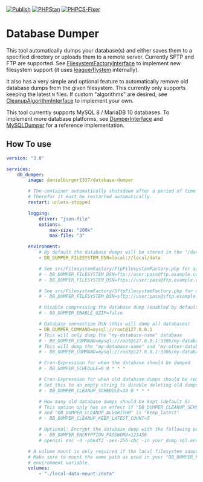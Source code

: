 [![Publish](https://github.com/danielburger1337/database-dumper/actions/workflows/publish.yml/badge.svg)](https://github.com/danielburger1337/database-dumper/actions/workflows/publish.yml)
[![PHPStan](https://github.com/danielburger1337/database-dumper/actions/workflows/phpstan.yml/badge.svg)](https://github.com/danielburger1337/database-dumper/actions/workflows/phpstan.yml)
[![PHPCS-Fixer](https://github.com/danielburger1337/database-dumper/actions/workflows/phpcsfixer.yml/badge.svg)](https://github.com/danielburger1337/database-dumper/actions/workflows/phpcsfixer.yml)

# Database Dumper

This tool automatically dumps your database(s) and either saves them to a specified directory or uploads them to a remote server.
Currently SFTP and FTP are supported. See [FilesystemFactoryInterface](src/Filesystem/FilesystemFactoryInterface.php) to implement new filesystem support (it uses [league/flystem](https://github.com/thephpleague/flysystem) internally).

It also has a very simple and optional feature to automatically remove old database dumps from the given filesystem.
This currently only supports keeping the latest `N` files.
If custom "algorithms" are desired, see [CleanupAlgorithmInterface](src/Cleanup/CleanupAlgorithmInterface.php) to implement your own.

This tool currently supports MySQL 8 / MariaDB 10 databases.
To implement more database platforms, see [DumperInterface](src/Dumper/DumperInterface.php) and [MySQLDumper](src/Dumper/MySQLDumper.php) for a reference implementation.

## How To use

```yml
version: "3.8"

services:
    db_dumper:
        image: danielburger1337/database-dumper

        # The container automatically shutsdown after a period of time to prevent memory leaks
        # Therefor it must be restarted automatically.
        restart: unless-stopped

        logging:
            driver: "json-file"
            options:
                max-size: "200k"
                max-file: "3"

        environment:
            # By default the database dumps will be stored in the "/data" directory
            - DB_DUMPER_FILESYSTEM_DSN=local://local/data

            # See src/FilesystemFactory/FtpFilesystemFactory.php for all options
            # - DB_DUMPER_FILESYSTEM_DSN=ftp://user:pass@ftp.example.com
            # - DB_DUMPER_FILESYSTEM_DSN=ftps://user:pass@ftp.example.com/directory-path

            # See src/FilesystemFactory/SftpFilesystemFactory.php for all options
            # - DB_DUMPER_FILESYSTEM_DSN=sftp://user:pass@sftp.example.com/

            # Disable compressing the database dump (enabled by default)
            # - DB_DUMPER_ENABLE_GZIP=false

            # Database connection DSN (this will dump all databases)
            - DB_DUMPER_COMMAND=mysql://root@127.0.0.1
            # This will only dump the "my-database-name" database
            # - DB_DUMPER_COMMAND=mysql://root@127.0.0.1:3306/my-database-name
            # This will dump the "my-database-name" and "my-other-database-name" databases
            # - DB_DUMPER_COMMAND=mysql://root@127.0.0.1:3306/my-database-name%20my-other-database-name

            # Cron-Expression for when the database should be dumped
            # - DB_DUMPER_SCHEDULE=0 0 * * *

            # Cron-Expression for when old database dumps should be removed
            # Set this to an empty string to disable deleting old dumps
            # - DB_DUMPER_CLEANUP_SCHEDULE=30 0 * * *

            # How many old database dumps should be kept (default 5)
            # This option only has an effect if "DB_DUMPER_CLEANUP_SCHEDULE" is defined
            # and "DB_DUMPER_CLEANUP_ALGORITHM" is "keep_latest"
            # - DB_DUMPER_CLEANUP_KEEP_LATEST_COUNT=5

            # Optional: Encrypt the database dump with the following password
            # - DB_DUMPER_ENCRYPTION_PASSWORD=123456
            # openssl enc -d -pbkdf2 -aes-256-cbc -in your_dump.sql.enc -out your_dump.sql -k 123456

        # A volume mount is only required if the local filesystem adapter is used.
        # Make sure to mount the same path as used in your "DB_DUMPER_FILESYSTEM_DSN"
        # environment variable.
        volumes:
            - "./local-data-mount:/data"
```
